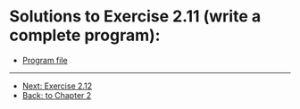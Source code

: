 # Solutions to Exercise 2.11 (write a complete program):

- [Program file](e02_11.cpp)

---
- [Next: Exercise 2.12](02_12.md)
- [Back: to Chapter 2](README.md)